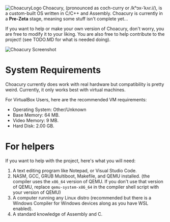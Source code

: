 ![ChoacuryLogo](https://pineconiumsoftware.neocities.org/choacury/assets/ChoacuryLogo.png)
Choacury, (pronounced as coch-curry or /kʰɔx-ˈkʌr.i/), is a custom-built OS written in C/C++ and Assembly. Choacury is currently in a **Pre-Zeta** stage, meaning some stuff isn't complete yet...

If you want to help or make your own version of Choacury, don't worry, you are free to modify it to your liking. You are also free to help contribute to the project! (see TODO.MD for what is needed doing).

![Choacury Screenshot](https://pineconiumsoftware.neocities.org/choacury/assets/screenshot.png)

# System Requirements
Choacury currently does work with real hardware but compatibility is pretty weird. Currently, it only works best with virtual machines.

For VirtualBox Users, here are the recommended VM requirements:
- Operating System: Other/Unknown
- Base Memory: 64 MB.
- Video Memory: 9 MB.
- Hard Disk: 2.00 GB.

# For helpers
If you want to help with the project, here's what you will need:
1. A text editing program like Notepad, or Visual Studio Code.
2. NASM, GCC, GRUB Multiboot, Makefile, and QEMU installed. (the compiler uses the `x86_64` version of QEMU. If you don't use that version of QEMU, replace `qemu-system-x86_64` in the compiler shell script with your version of QEMU)
5. A computer running any Linux distro (recommended but there is a Windows Compiler for Windows devices along as you have WSL enabled).
6. A standard knowledge of Assembly and C.
